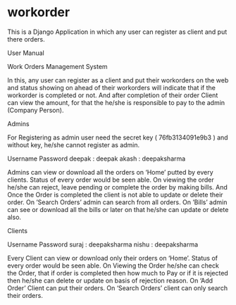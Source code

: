 # workorder
This is a Django Application in which any user can register as client and put there orders.

User Manual

Work Orders Management System

In this, any user can register as a client and put their workorders on the web and status showing on
ahead of their workorders will indicate that if the workorder is completed or not. And after completion
of their order Client can view the amount, for that the he/she is responsible to pay to the admin
(Company Person).

Admins

For Registering as admin user need the secret key ( 76fb3134091e9b3 ) and without key, he/she cannot
register as admin.

Username Password
deepak : deepak
akash : deepaksharma

Admins can view or download all the orders on ‘Home’ putted by every clients. Status of every
order would be seen able. On viewing the order he/she can reject, leave pending or complete the
order by making bills. And Once the Order is completed the client is not able to update or
delete their order. On ’Search Orders’ admin can search from all orders. On ’Bills’ admin can
see or download all the bills or later on that he/she can update or delete also.

Clients

Username Password
suraj : deepaksharma
nishu : deepaksharma

Every Client can view or download only their orders on ‘Home’. Status of every order would be
seen able. On Viewing the Order he/she can check the Order, that if order is completed then
how much to Pay or if it is rejected then he/she can delete or update on basis of rejection
reason. On ‘Add Order’ Client can put their orders. On ‘Search Orders’ client can only search
their orders.
